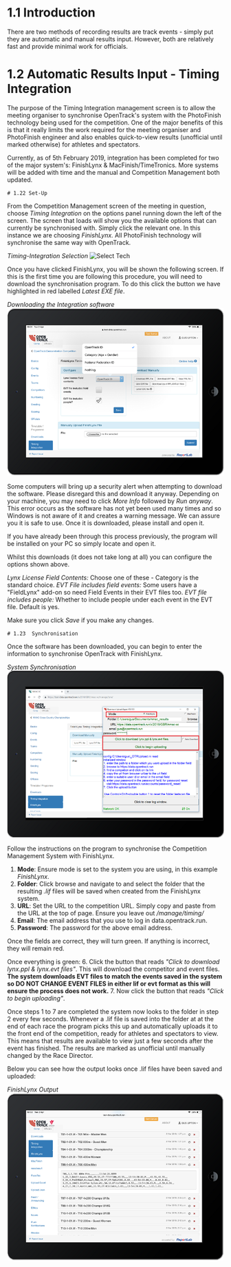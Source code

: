 <!-- TITLE: Training Manual - Timing Integration -->

# 1.1 Introduction
There are two methods of recording results are track events - simply put they are automatic and manual results input. However, both are relatively fast and provide minimal work for officials. 
# 1.2 Automatic Results Input - Timing Integration
The purpose of the Timing Integration management screen is to allow the meeting organiser to synchronise OpenTrack's system with the PhotoFinish technology being used for the competition. One of the major benefits of this is that it really limits the work required for the meeting organiser and PhotoFinish engineer and also enables quick-to-view results (unofficial until marked otherwise) for athletes and spectators.

Currently, as of 5th February 2019, integration has been completed for two of the major system's: FinishLynx & MacFinish/TimeTronics. More systems will be added with time and the manual and Competition Management both updated. 

	# 1.22 Set-Up
From the Competition Management screen of the meeting in question, choose *Timing Integration* on the options panel running down the left of the screen. The screen that loads will show you the available options that can currently be synchronised with. Simply click the relevant one. In this instance we are choosing *FinishLynx.* All PhotoFinish technology will synchronise the same way with OpenTrack.

*Timing-Integration Selection*
![Select Tech](/uploads/timing-integration/select-tech2.png "Select Tech")

Once you have clicked FinishLynx, you will be shown the following screen. If this is the first time you are following this procedure, you will need to download the synchronisation program. To do this click the button we have highlighted in red labelled *Latest EXE file*. 

*Downloading the Integration software*
![Newlynxsetup](/uploads/timing-integration/newlynxsetup.png "Newlynxsetup")

Some computers will bring up a security alert when attempting to download the software. Please disregard this and download it anyway. Depending on your machine, you may need to click *More Info* followed by *Run anyway*. This error occurs as the software has not yet been used many times and so Windows is not aware of it and creates a warning message. We can assure you it is safe to use. Once it is downloaded, please install and open it.

If you have already been through this process previously, the program will be installed on your PC so simply locate and open it. 

Whilst this downloads (it does not take long at all) you can configure the options shown above. 

*Lynx License Field Contents:* Choose one of these - Category is the standard choice.
*EVT File includes field events:* Some users have a "FieldLynx" add-on so need Field Events in their EVT files too. 
*EVT file includes people:* Whether to include people under each event in the EVT file. Default is yes.

Make sure you click *Save* if you make any changes.

	# 1.23  Synchronisation
Once the software has been downloaded, you can begin to enter the information to synchronise OpenTrack with FinishLynx. 

*System Synchronisation*
![Exe 2](/uploads/timing-integration/exe-2.png "Exe 2")

Follow the instructions on the program to synchronise the Competition Management System with FinishLynx. 

1. **Mode**: Ensure mode is set to the system you are using, in this example *FinishLynx*. 
2. **Folder**: Click browse and navigate to and select the folder that the resulting *.lif* files will be saved when created from the FinishLynx system.
3. **URL**: Set the URL to the competition URL. Simply copy and paste from the URL at the top of page. Ensure you leave out */manage/timing/*
4. **Email**: The email address that you use to log in data.opentrack.run. 
5. **Password**: The password for the above email address.

Once the fields are correct, they will turn green. If anything is incorrect, they will remain red. 

Once everything is green:
6. Click the button that reads *"Click to download lynx.ppl & lynx.evt files"*. This will download the competitor and event files. **The system downloads EVT files to match the events saved in the system so DO NOT CHANGE EVENT FILES in either lif or evt format as this will ensure the process does not work.**
7. Now click the button that reads *"Click to begin uploading"*. 

Once steps 1 to 7 are completed the system now looks to the folder in step 2 every few seconds. Whenever a .lif file is saved into the folder at at the end of each race the program picks this up and automatically uploads it to the front end of the competition, ready for athletes and spectators to view. This means that results are available to view just a few seconds after the event has finished. The results are marked as unofficial until manually changed by the Race Director.

Below you can see how the output looks once .lif files have been saved and uploaded:

*FinishLynx Output*
![Lynxoutput](/uploads/timing-integration/lynxoutput.png "Lynxoutput")